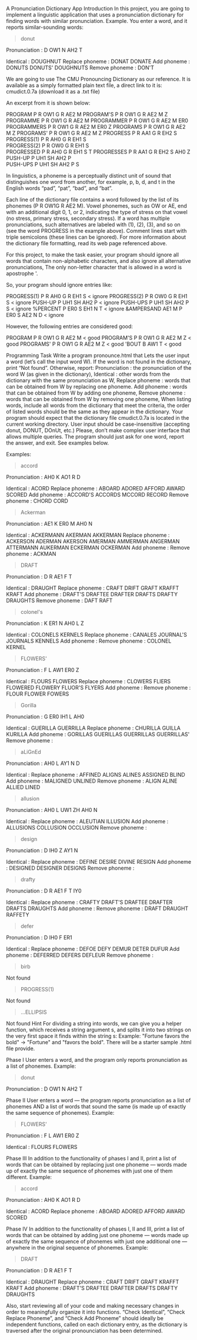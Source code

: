 A Pronunciation Dictionary App
Introduction
In this project, you are going to implement a linguistic application that uses a pronunciation dictionary for finding words with similar pronunciation.
Example. You enter a word, and it reports similar-sounding words:
 
> donut

Pronunciation    : D OW1 N AH2 T

Identical                    : DOUGHNUT
Replace phoneme  : DONAT DONATE
Add phoneme          : DONUTS DONUTS' DOUGHNUTS
Remove phoneme   : DON'T


We are going to use The CMU Pronouncing Dictionary as our reference. It is available as a simply formatted plain text file, a direct link to it is: cmudict.0.7a (download it as a .txt file)
 
An excerpt from it is shown below:
 
PROGRAM  P R OW1 G R AE2 M
PROGRAM'S  P R OW1 G R AE2 M Z
PROGRAMME  P R OW1 G R AE2 M
PROGRAMMER  P R OW1 G R AE2 M ER0
PROGRAMMERS  P R OW1 G R AE2 M ER0 Z
PROGRAMS  P R OW1 G R AE2 M Z
PROGRAMS'  P R OW1 G R AE2 M Z
PROGRESS  P R AA1 G R EH2 S
PROGRESS(1)  P R AH0 G R EH1 S              
PROGRESS(2)  P R OW0 G R EH1 S              
PROGRESSED  P R AH0 G R EH1 S T
PROGRESSES  P R AA1 G R EH2 S AH0 Z
PUSH-UP  P UH1 SH AH2 P                     
PUSH-UPS  P UH1 SH AH2 P S                  


In linguistics, a phoneme is a perceptually distinct unit of sound that distinguishes one word from another, for example, p, b, d, and t in the English words “pad”, “pat”, “bad”, and “bat”.
 
Each line of the dictionary file contains a word followed by the list of its phonemes (P R OW1G R AE2 M). Vowel phonemes, such as OW or AE, end with an additional digit 0, 1, or 2, indicating the type of stress on that vowel (no stress, primary stress, secondary stress). If a word has multiple pronunciations, such alternatives are labeled with (1), (2), (3), and so on (see the word PROGRESS in the example above). Comment lines start with triple semicolons (these lines can be ignored). For more information about the dictionary file formatting, read its web page referenced above.
 
For this project, to make the task easier, your program should ignore all words that contain non-alphabetic characters, and also ignore all alternative pronunciations, The only non-letter character that is allowed in a word is apostrophe '.
 
So, your program should ignore entries like:
 
PROGRESS(1)  P R AH0 G R EH1 S     < ignore
PROGRESS(2)  P R OW0 G R EH1 S     < ignore
PUSH-UP  P UH1 SH AH2 P            < ignore
PUSH-UPS  P UH1 SH AH2 P S         < ignore
%PERCENT  P ER0 S EH1 N T          < ignore
&AMPERSAND  AE1 M P ER0 S AE2 N D  < ignore


However, the following entries are considered good:
 
PROGRAM  P R OW1 G R AE2 M         < good
PROGRAM'S  P R OW1 G R AE2 M Z     < good
PROGRAMS'  P R OW1 G R AE2 M Z     < good
'BOUT  B AW1 T                     < good


Programming Task
Write a program pronounce.html that
Lets the user input a word (let’s call the input word W).
If the word is not found in the dictionary, print “Not found”. Otherwise, report:
Pronunciation : the pronunciation of the word W (as given in the dictionary),
Identical : other words from the dictionary with the same pronunciation as W,
Replace phoneme : words that can be obtained from W by replacing one phoneme.
Add phoneme : words that can be obtained from W by adding one phoneme,
Remove phoneme : words that can be obtained from W by removing one phoneme,
When listing words, include all words from the dictionary that meet the criteria, the order of listed words should be the same as they appear in the dictionary.
Your program should expect that the dictionary file cmudict.0.7a is located in the current working directory.
User input should be case-insensitive (accepting donut, DONUT, DOnUt, etc.)
Please, don’t make complex user interface that allows multiple queries. The program should just ask for one word, report the answer, and exit. See examples below.
 
Examples:

> accord

Pronunciation    : AH0 K AO1 R D

Identical                   : ACORD
Replace phoneme  : ABOARD ADORED AFFORD AWARD SCORED
Add phoneme          : ACCORD'S ACCORDS MCCORD RECORD
Remove phoneme   : CHORD CORD





> Ackerman

Pronunciation    : AE1 K ER0 M AH0 N

Identical                   : ACKERMANN AKERMAN AKKERMAN
Replace phoneme  : ACKERSON ADERMAN AKERSON AMERMAN AMMERMAN 
ANGERMAN ATTERMANN AUKERMAN ECKERMAN OCKERMAN
Add phoneme          :
Remove phoneme   : ACKMAN




> DRAFT

Pronunciation    : D R AE1 F T

Identical        : DRAUGHT
Replace phoneme  : CRAFT DRIFT GRAFT KRAFFT KRAFT
Add phoneme      : DRAFT'S DRAFTEE DRAFTER DRAFTS DRAFTY DRAUGHTS
Remove phoneme   : DAFT RAFT




> colonel's

Pronunciation    : K ER1 N AH0 L Z

Identical        : COLONELS KERNELS
Replace phoneme  : CANALES JOURNAL'S JOURNALS KENNELS
Add phoneme      : 
Remove phoneme   : COLONEL KERNEL




> FLOWERS'

Pronunciation    : F L AW1 ER0 Z

Identical        : FLOURS FLOWERS
Replace phoneme  : CLOWERS FLIERS FLOWERED FLOWERY FLUOR'S FLYERS
Add phoneme      :
Remove phoneme   : FLOUR FLOWER FOWERS




> Gorilla

Pronunciation    : G ER0 IH1 L AH0

Identical                   : GUERILLA GUERRILLA
Replace phoneme  : CHURILLA GUILLA KURILLA
Add phoneme          : GORILLAS GUERILLAS GUERRILLAS GUERRILLAS'
Remove phoneme   : 




> aLiGnEd

Pronunciation    : AH0 L AY1 N D

Identical        :
Replace phoneme   : AFFINED ALIGNS ALINES ASSIGNED BLIND
Add phoneme          : MALIGNED UNLINED
Remove phoneme   : ALIGN ALINE ALLIED LINED




> allusion

Pronunciation    : AH0 L UW1 ZH AH0 N

Identical                   :
Replace phoneme  : ALEUTIAN ILLUSION
Add phoneme         : ALLUSIONS COLLUSION OCCLUSION
Remove phoneme   :




> design

Pronunciation    : D IH0 Z AY1 N

Identical        : 
Replace phoneme  : DEFINE DESIRE DIVINE RESIGN
Add phoneme      : DESIGNED DESIGNER DESIGNS
Remove phoneme   : 




> drafty

Pronunciation    : D R AE1 F T IY0

Identical        : 
Replace phoneme  : CRAFTY DRAFT'S DRAFTEE DRAFTER DRAFTS DRAUGHTS
Add phoneme      : 
Remove phoneme   : DRAFT DRAUGHT RAFFETY




> defer

Pronunciation    : D IH0 F ER1

Identical        :
Replace phoneme  : DEFOE DEFY DEMUR DETER DUFUR
Add phoneme      : DEFERRED DEFERS DEFLEUR
Remove phoneme   :




> birb

Not found




> PROGRESS(1)

Not found




> ...ELLIPSIS

Not found
Hint
For dividing a string into words, we can give you a helper function, which receives a string argument s, and splits it into two strings on the very first space it finds within the string s:
Example: 
"Fortune favors the bold" → "Fortune" and "favors the bold".
There will be a starter sample .html file provide.
 
Phase I
User enters a word, and the program only reports pronunciation as a list of phonemes. Example:

> donut

Pronunciation    : D OW1 N AH2 T



Phase II
User enters a word — the program reports pronunciation as a list of phonemes AND a list of words that sound the same (is made up of exactly the same sequence of phonemes). Example:

> FLOWERS'

Pronunciation    : F L AW1 ER0 Z

Identical        : FLOURS FLOWERS



Phase III
In addition to the functionality of phases I and II, print a list of words that can be obtained by replacing just one phoneme — words made up of exactly the same sequence of phonemes with just one of them different. Example:

> accord

Pronunciation    : AH0 K AO1 R D

Identical        : ACORD
Replace phoneme  : ABOARD ADORED AFFORD AWARD SCORED



Phase IV
In addition to the functionality of phases I, II and III, print a list of words that can be obtained by adding just one phoneme — words made up of exactly the same sequence of phonemes with just one additional one — anywhere in the original sequence of phonemes. Example:
 
> DRAFT

Pronunciation    : D R AE1 F T

Identical        : DRAUGHT
Replace phoneme  : CRAFT DRIFT GRAFT KRAFFT KRAFT
Add phoneme      : DRAFT'S DRAFTEE DRAFTER DRAFTS DRAFTY DRAUGHTS



Also, start reviewing all of your code and making necessary changes in order to meaningfully organize it into functions. “Check Identical”, “Check Replace Phoneme”, and “Check Add Phoneme” should ideally be independent functions, called on each dictionary entry, as the dictionary is traversed after the original pronounciation has been determined.
 
 
